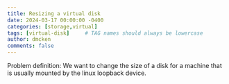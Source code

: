 ```yaml
---
title: Resizing a virtual disk
date: 2024-03-17 00:00:00 -0400
categories: [storage,virtual]
tags: [virtual-disk]     # TAG names should always be lowercase
author: dmcken 
comments: false
---
```


Problem definition: We want to change the size of a disk for a machine that is usually mounted by the linux loopback device.

